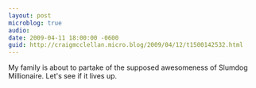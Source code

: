```yaml
---
layout: post
microblog: true
audio: 
date: 2009-04-11 18:00:00 -0600
guid: http://craigmcclellan.micro.blog/2009/04/12/t1500142532.html
---
```

My family is about to partake of the supposed awesomeness of Slumdog Millionaire.  Let's see if it lives up.
